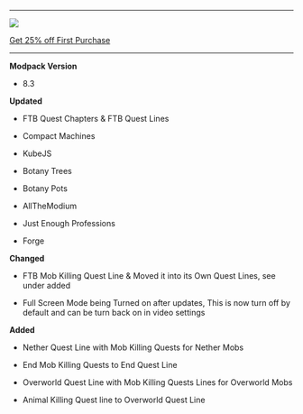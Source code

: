 ---------------------------------------------------------------------------------------------

![](https://www.bisecthosting.com/partners/custom-banners/22012cac-397d-406e-9f7e-c8fa8762c588.png "")

[Get 25% off First Purchase](https://bisecthosting.com/BedrockLegends "")


---------------------------------------------------------------------------------------------

**Modpack Version**

- 8.3


**Updated**

- FTB Quest Chapters & FTB Quest Lines

- Compact Machines

- KubeJS

- Botany Trees

- Botany Pots

- AllTheModium

- Just Enough Professions

- Forge


**Changed**

- FTB Mob Killing Quest Line & Moved it into its Own Quest Lines, see under added

- Full Screen Mode being Turned on after updates, This is now turn off by default and can be turn back on in video settings


**Added**

- Nether Quest Line with Mob Killing Quests for Nether Mobs

- End Mob Killing Quests to End Quest Line

- Overworld Quest Line with Mob Killing Quests Lines for Overworld Mobs

- Animal Killing Quest line to Overworld Quest Line
